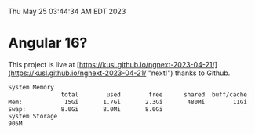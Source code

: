 Thu May 25 03:44:34 AM EDT 2023

# Angular 16?


This project is live at [https://kusl.github.io/ngnext-2023-04-21/](https://kusl.github.io/ngnext-2023-04-21/ "next!") thanks to Github.

```bash
System Memory
               total        used        free      shared  buff/cache   available
Mem:            15Gi       1.7Gi       2.3Gi       480Mi        11Gi        12Gi
Swap:          8.0Gi       8.0Mi       8.0Gi
System Storage
905M	.
```

